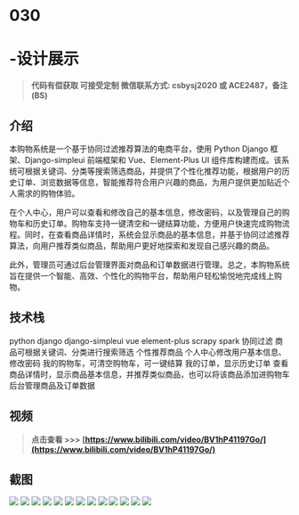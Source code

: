 # 030 

# -设计展示

> **代码有偿获取 可接受定制 微信联系方式: csbysj2020 或 ACE2487，备注(BS)**

## 介绍

本购物系统是一个基于协同过滤推荐算法的电商平台，使用 Python Django 框架、Django-simpleui 前端框架和 Vue、Element-Plus UI 组件库构建而成。该系统可根据关键词、分类等搜索筛选商品，并提供了个性化推荐功能，根据用户的历史订单、浏览数据等信息，智能推荐符合用户兴趣的商品，为用户提供更加贴近个人需求的购物体验。

在个人中心，用户可以查看和修改自己的基本信息，修改密码，以及管理自己的购物车和历史订单。购物车支持一键清空和一键结算功能，方便用户快速完成购物流程。同时，在查看商品详情时，系统会显示商品的基本信息，并基于协同过滤推荐算法，向用户推荐类似商品，帮助用户更好地探索和发现自己感兴趣的商品。

此外，管理员可通过后台管理界面对商品和订单数据进行管理。总之，本购物系统旨在提供一个智能、高效、个性化的购物平台，帮助用户轻松愉悦地完成线上购物。

## 技术栈

python django django-simpleui vue element-plus scrapy spark 协同过滤 商品可根据关键词、分类进行搜索筛选 个性推荐商品
个人中心修改用户基本信息、修改密码
我的购物车，可清空购物车，可一键结算
我的订单，显示历史订单
查看商品详情时，显示商品基本信息，并推荐类似商品，也可以将该商品添加进购物车
后台管理商品及订单数据

## 视频

> **点击查看 \>\>\> [https://www.bilibili.com/video/BV1hP41197Go/](https://www.bilibili.com/video/BV1hP41197Go/)**

## 截图

![](./01.png)
![](./02.png)
![](./03.png)
![](./04.png)
![](./05.png)
![](./06.png)
![](./07.png)
![](./08.png)
![](./09.png)
![](./10.png)
![](./11.png)
![](./12.png)
![](./13.png)
